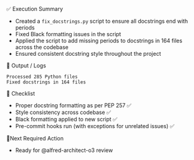 ✅ Execution Summary

* Created a `fix_docstrings.py` script to ensure all docstrings end with periods
* Fixed Black formatting issues in the script
* Applied the script to add missing periods to docstrings in 164 files across the codebase
* Ensured consistent docstring style throughout the project

🧪 Output / Logs
```console
Processed 285 Python files
Fixed docstrings in 164 files
```

🧾 Checklist
- Proper docstring formatting as per PEP 257 ✅
- Style consistency across codebase ✅
- Black formatting applied to new script ✅
- Pre-commit hooks run (with exceptions for unrelated issues) ✅

📍Next Required Action
- Ready for @alfred-architect-o3 review
